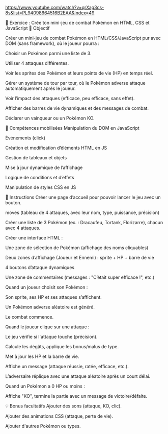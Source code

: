 https://www.youtube.com/watch?v=qrXag3cs-8s&list=PL94098664516B2EAA&index=49

🧪 Exercice : Crée ton mini-jeu de combat Pokémon en HTML, CSS et JavaScript
🎯 Objectif


Créer un mini-jeu de combat Pokémon en HTML/CSS/JavaScript pur avec DOM (sans framework), où le joueur pourra :

Choisir un Pokémon parmi une liste de 3.

Utiliser 4 attaques différentes.

Voir les sprites des Pokémon et leurs points de vie (HP) en temps réel.

Gérer un système de tour par tour, où le Pokémon adverse attaque automatiquement après le joueur.

Voir l’impact des attaques (efficace, peu efficace, sans effet).

Afficher des barres de vie dynamiques et des messages de combat.

Déclarer un vainqueur ou un Pokémon KO.



🧰 Compétences mobilisées
Manipulation du DOM en JavaScript

Événements (click)

Création et modification d’éléments HTML en JS

Gestion de tableaux et objets

Mise à jour dynamique de l’affichage

Logique de conditions et d’effets

Manipulation de styles CSS en JS




🔧 Instructions
Créer une page d’accueil pour pouvoir lancer le jeu avec un bouton.

moves (tableau de 4 attaques, avec leur nom, type, puissance, précision)

Créer une liste de 3 Pokémon (ex. : Dracaufeu, Tortank, Florizarre), chacun avec 4 attaques.

Créer une interface HTML :

Une zone de sélection de Pokémon (affichage des noms cliquables)

Deux zones d’affichage (Joueur et Ennemi) : sprite + HP + barre de vie

4 boutons d’attaque dynamiques

Une zone de commentaires (messages : "C’était super efficace !", etc.)

Quand un joueur choisit son Pokémon :

Son sprite, ses HP et ses attaques s’affichent.

Un Pokémon adverse aléatoire est généré.

Le combat commence.

Quand le joueur clique sur une attaque :

Le jeu vérifie si l'attaque touche (précision).

Calcule les dégâts, applique les bonus/malus de type.

Met à jour les HP et la barre de vie.

Affiche un message (attaque réussie, ratée, efficace, etc.).

L’adversaire réplique avec une attaque aléatoire après un court délai.

Quand un Pokémon a 0 HP ou moins :

Affiche "KO", termine la partie avec un message de victoire/défaite.




💡 Bonus facultatifs
Ajouter des sons (attaque, KO, clic).

Ajouter des animations CSS (attaque, perte de vie).

Ajouter d'autres Pokémon ou types.

